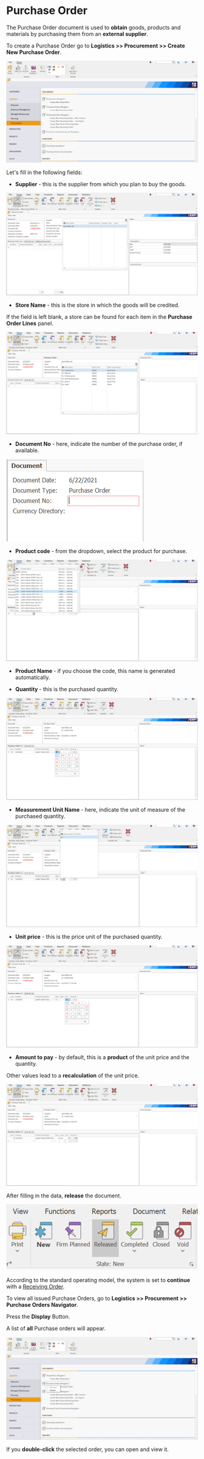 # Purchase Order

The Purchase Order document is used to **obtain** goods, products and materials by purchasing them from an **external supplier**.

To create a Purchase Order go to <b>Logistics >> Procurement >> Create New Purchase Order</b>.

![Purchase Order](pictures/Createnewpurchaseorder.png)

Let's fill in the following fields:

- <b>Supplier</b> - this is the supplier from which you plan to buy the goods.
 
![Purchase Order](pictures/Supplier.png)

- <b>Store Name</b> - this is the store in which the goods will be credited. 
 
If the field is left blank, a store can be found for each item in the **Purchase Order Lines** panel.
 
![Purchase Order](pictures/Store.png)

- <b>Document No</b> - here, indicate the number of the purchase order, if available.
 
![Purchase Order](pictures/Documentnumber.png)

- <b>Product code</b> - from the dropdown, select the product for purchase.
 
![Purchase Order](pictures/Productcodeandproductname.png)

- <b>Product Name </b>- if you choose the code, this name is generated automatically.

- <b>Quantity </b> - this is the purchased quantity.
 
![Purchase Order](pictures/Quantity.png)

- <b> Measurement Unit Name </b> - here, indicate the unit of measure of the purchased quantity.
 
![Purchase Order](pictures/Measurementunitname.png)

- <b>Unit price</b> - this is the price unit of the purchased quantity. 
 
![Purchase Order](pictures/Unitprice.png)

- <b>Amount to pay</b> - by default, this is a **product** of the unit price and the quantity. 
	
Other values lead to a **recalculation** of the unit price.
 
![Purchase Order](pictures/Amounttopay.png)

After filling in the data, **release** the document.
 
![Purchase Order](pictures/Releasethedocument.png)

According to the standard operating model, the system is set to **continue** with a [Receiving Order](https://github.com/ErpNetDocs/winclient/blob/master/step-by-step/receiving-order.md).

To view all issued Purchase Orders, go to <b>Logistics >> Procurement >> Purchase Orders Navigator</b>.

Press the **Display** Button.

A list of **all** Purchase orders will appear.
 
![Purchase Order](pictures/Purchaseordernavigator.png)

If you **double-click** the selected order, you can open and view it.


